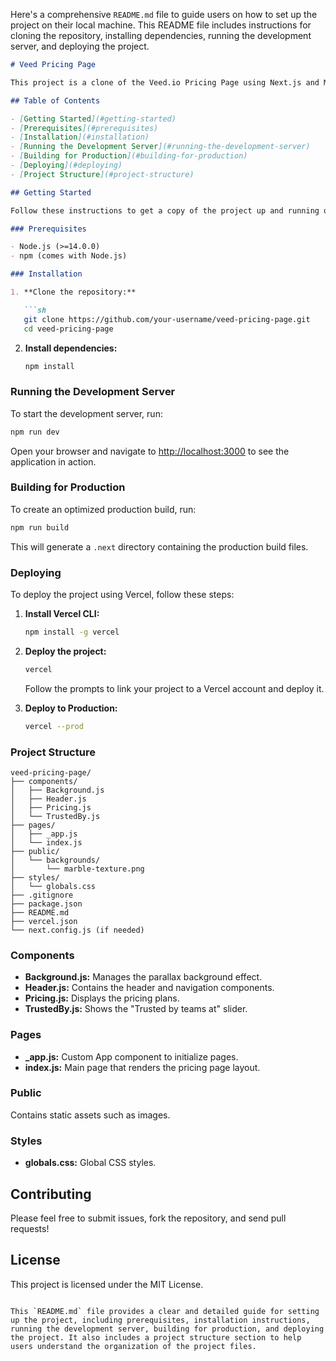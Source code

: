 Here's a comprehensive `README.md` file to guide users on how to set up the project on their local machine. This README file includes instructions for cloning the repository, installing dependencies, running the development server, and deploying the project.

```markdown
# Veed Pricing Page

This project is a clone of the Veed.io Pricing Page using Next.js and Mantine UI framework. The functionality replicates the pricing page up to the "Trusted by teams at" slider. This project uses parallax effects for background images.

## Table of Contents

- [Getting Started](#getting-started)
- [Prerequisites](#prerequisites)
- [Installation](#installation)
- [Running the Development Server](#running-the-development-server)
- [Building for Production](#building-for-production)
- [Deploying](#deploying)
- [Project Structure](#project-structure)

## Getting Started

Follow these instructions to get a copy of the project up and running on your local machine for development and testing purposes.

### Prerequisites

- Node.js (>=14.0.0)
- npm (comes with Node.js)

### Installation

1. **Clone the repository:**

   ```sh
   git clone https://github.com/your-username/veed-pricing-page.git
   cd veed-pricing-page
   ```

2. **Install dependencies:**

   ```sh
   npm install
   ```

### Running the Development Server

To start the development server, run:

```sh
npm run dev
```

Open your browser and navigate to [http://localhost:3000](http://localhost:3000) to see the application in action.

### Building for Production

To create an optimized production build, run:

```sh
npm run build
```

This will generate a `.next` directory containing the production build files.

### Deploying

To deploy the project using Vercel, follow these steps:

1. **Install Vercel CLI:**

   ```sh
   npm install -g vercel
   ```

2. **Deploy the project:**

   ```sh
   vercel
   ```

   Follow the prompts to link your project to a Vercel account and deploy it.

3. **Deploy to Production:**

   ```sh
   vercel --prod
   ```

### Project Structure

```plaintext
veed-pricing-page/
├── components/
│   ├── Background.js
│   ├── Header.js
│   ├── Pricing.js
│   └── TrustedBy.js
├── pages/
│   ├── _app.js
│   └── index.js
├── public/
│   └── backgrounds/
│       └── marble-texture.png
├── styles/
│   └── globals.css
├── .gitignore
├── package.json
├── README.md
├── vercel.json
└── next.config.js (if needed)
```

### Components

- **Background.js:** Manages the parallax background effect.
- **Header.js:** Contains the header and navigation components.
- **Pricing.js:** Displays the pricing plans.
- **TrustedBy.js:** Shows the "Trusted by teams at" slider.

### Pages

- **_app.js:** Custom App component to initialize pages.
- **index.js:** Main page that renders the pricing page layout.

### Public

Contains static assets such as images.

### Styles

- **globals.css:** Global CSS styles.

## Contributing

Please feel free to submit issues, fork the repository, and send pull requests!

## License

This project is licensed under the MIT License.
```

This `README.md` file provides a clear and detailed guide for setting up the project, including prerequisites, installation instructions, running the development server, building for production, and deploying the project. It also includes a project structure section to help users understand the organization of the project files.
